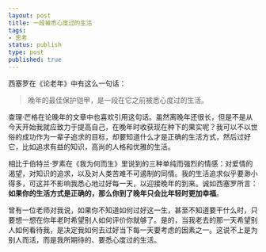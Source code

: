 ```yaml
--- 
layout: post
title: 一段被悉心度过的生活
tags: 
- 思考
status: publish
type: post
published: true
---
```


西塞罗在《论老年》中有这么一句话：
>晚年的最佳保护铠甲，是一段在它之前被悉心度过的生活。

查理·芒格在论晚年的文章中也喜欢引用这句话。虽然离晚年还很长，但是不是从今天开始我就应致力于提高自己，在晚年时收获现在种下的果实呢？我可以不以世俗的成功作为一辈子追求的目标，却要知道什么才是正确的生活方式，然后过好它，比如追求有益的知识，高尚的人格和优雅的生活。

相比于伯特兰·罗素在《我为何而生》里说到的三种单纯而强烈的情感：对爱情的渴望，对知识的追求，以及对人类苦难不可遏制的同情。我的生活追求似乎要渺小得多，可这并不影响我悉心地过好每一天，以迎接晚年的到来。诚如西塞罗所言：**如果你的生活方式是正确的，那么你到了晚年只会比年轻时更加幸福**。

曾有一位老师对我说，如果你不知道如何过好这一生，甚至不知道要干什么时，只要想一想在你年老时希望别人如何评价你就够了。是的，当我老去的那一天希望别人如何看待我，是决定我如何去过好当下每一天要考虑的因素之一。这说不上是为别人而活，而是我所期待的、要悉心度过的生活。
